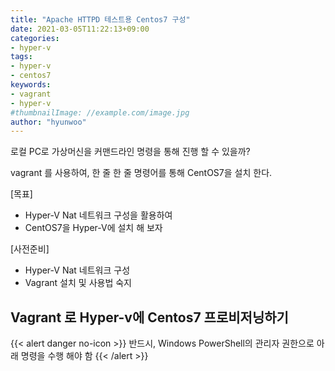```yaml
---
title: "Apache HTTPD 테스트용 Centos7 구성"
date: 2021-03-05T11:22:13+09:00
categories:
- hyper-v
tags:
- hyper-v
- centos7
keywords:
- vagrant
- hyper-v
#thumbnailImage: //example.com/image.jpg
author: "hyunwoo"
---
```

로컬 PC로 가상머신을 커맨드라인 명령을 통해 진행 할 수 있을까?
<!--more-->
vagrant 를 사용하여, 한 줄 한 줄 명령어를 통해 CentOS7을 설치 한다.

[목표]
- Hyper-V Nat 네트워크 구성을 활용하여
- CentOS7을 Hyper-V에 설치 해 보자

[사전준비]
 - Hyper-V Nat 네트워크 구성
 - Vagrant 설치 및 사용법 숙지

## Vagrant 로 Hyper-v에 Centos7 프로비저닝하기

{{< alert danger no-icon >}}
반드시, Windows PowerShell의 관리자 권한으로 아래 명령을 수행 해야 함
{{< /alert >}}
